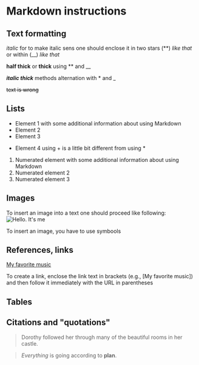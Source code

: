 # Markdown instructions

## Text formatting

*italic* for to make italic sens one should enclose it in two stars (**) *like that* or within (__) _like that_ 


**half thick** or __thick__  using ** and __

__*italic thick*__ methods alternation with *  and _

~~text is wrong~~

## Lists

* Element 1 with some additional information about using Markdown
* Element 2
* Element 3
+ Element 4 using + is a little bit different from using *

1. Numerated element with some additional information about using Markdown
2. Numerated element 2
3. Numerated element 3

## Images

To insert an image into a text one should proceed like following:
![Hello. It's me](yava.jpg)

To insert an image, you have to use symbools ![]()

## References, links

[My favorite music](https://www.youtube.com/watch?v=jR1gerSNTYk&list=LL&index=17)

To create a link, enclose the link text in brackets (e.g., [My favorite music]) and then follow it immediately with the URL in parentheses

## Tables

## Citations and "quotations"

> Dorothy followed her through many of the beautiful rooms in her castle.

>  *Everything* is going according to **plan**.